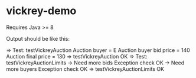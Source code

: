 # vickrey-demo
Requires Java >= 8 

Output should be like this:

=> Test: testVickreyAuction
Auction buyer = E
Auction buyer bid price = 140
Auction final price = 130
=> testVickreyAuction OK
=> Test: testVickreyAuctionLimits
-> Need more bids Exception check OK
-> Need more buyers Exception check OK
=> testVickreyAuctionLimits OK
